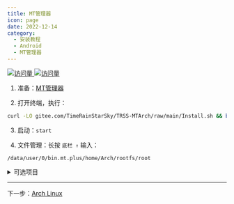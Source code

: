 ```yaml
---
title: MT管理器
icon: page
date: 2022-12-14
category:
  - 安装教程
  - Android
  - MT管理器
---
```


[![访问量](https://visitor-badge.glitch.me/badge?page_id=TimeRainStarSky-TRSS_Script-MTArch&right_color=red&left_text=访%20问%20量) ![访问量](https://profile-counter.glitch.me/TimeRainStarSky-TRSS_Script-TRSS_Script-MTArch/count.svg)](https://github.com/TimeRainStarSky/TRSS-MTArch)

1. 准备：[MT管理器](https://mt2.cn)

2. 打开终端，执行：

```sh
curl -LO gitee.com/TimeRainStarSky/TRSS-MTArch/raw/main/Install.sh && bash Install.sh
```

3. 启动：`start`

4. 文件管理：长按 `底栏 ↑` 输入：

```
/data/user/0/bin.mt.plus/home/Arch/rootfs/root
```

<details><summary>可选项目</summary>

手动下载 `ArchLinux LXC RootFS (rootfs.tar.xz)`

- [Linux Containers 官网](https://images.linuxcontainers.org/images/archlinux/current/arm64/default)
- [清华大学镜像站](https://mirrors.tuna.tsinghua.edu.cn/lxc-images/images/archlinux/current/arm64/default)
- [北京外国语大学镜像站](https://mirrors.bfsu.edu.cn/lxc-images/images/archlinux/current/arm64/default)

</details>

---

下一步：[Arch Linux](Arch_Linux.md)